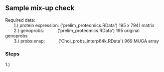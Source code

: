 ## Sample mix-up check

Required data:<br />
&nbsp;&nbsp;&nbsp;&nbsp;&nbsp;&nbsp; 1.) protein expression: ('prelim_proteomics.RData')    195 x 7941 matrix <br />
&nbsp;&nbsp;&nbsp;&nbsp;&nbsp;&nbsp; 2.) genoprobs: &ensp;&ensp;&ensp;&ensp;&ensp; ('prelim_proteomics.RData')    195 original genoprobs <br />
&nbsp;&nbsp;&nbsp;&nbsp;&nbsp;&nbsp; 3.) probs:ensp;&ensp;&ensp;&ensp;&ensp;&ensp;&nbsp;&nbsp;('Choi_probs_interp64k.RData') 969 MUGA array <br />
    
    
    
  
### Steps

1.) 
